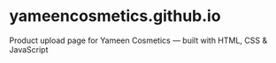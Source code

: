 # yameencosmetics.github.io
Product upload page for Yameen Cosmetics — built with HTML, CSS &amp; JavaScript
